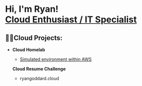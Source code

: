 <h1>Hi, I'm Ryan! <br/><a href="https://www.linkedin.com/in/ryan-goddard/">Cloud Enthusiast / IT Specialist</a>

<h2>👨‍💻Cloud Projects:</h2>

- <b>Cloud Homelab</b>
  - [Simulated environment within AWS](https://github.com/ryangoddard1/TBD)
 
  <b>Cloud Resume Challenge</b>
  - ryangoddard.cloud
